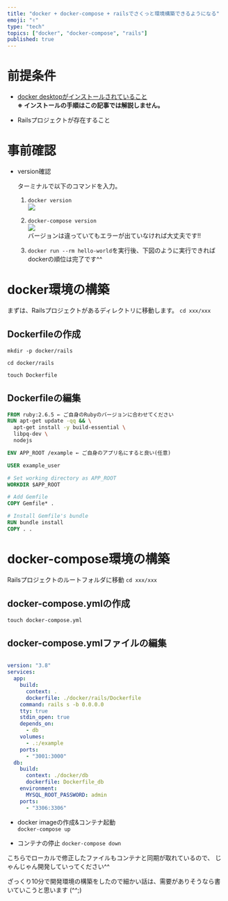 ```yaml
---
title: "docker + docker-compose + railsでさくっと環境構築できるようになる"
emoji: "✌️"
type: "tech"
topics: ["docker", "docker-compose", "rails"]
published: true
---
```


# 前提条件

- [docker desktopがインストールされていること](https://www.docker.com/products/docker-desktop)  
**※ インストールの手順はこの記事では解説しません。**

- Railsプロジェクトが存在すること

# 事前確認
- version確認

  ターミナルで以下のコマンドを入力。  
  1. `docker version`  
![](https://storage.googleapis.com/zenn-user-upload/088c67aa2dcbc90e88314663.png)

  2. `docker-compose version`  
![](https://storage.googleapis.com/zenn-user-upload/8b089d1899b95f51e3230736.png)  
バージョンは違っていてもエラーが出ていなければ大丈夫です!!  

  3. `docker run --rm hello-world`を実行後、下図のように実行できればdockerの順位は完了です^^  

# docker環境の構築

まずは、Railsプロジェクトがあるディレクトリに移動します。
`cd xxx/xxx`

## Dockerfileの作成
`mkdir -p docker/rails`

`cd docker/rails`

`touch Dockerfile`

## Dockerfileの編集

```Dockerfile
FROM ruby:2.6.5 ← ご自身のRubyのバージョンに合わせてください
RUN apt-get update -qq && \
  apt-get install -y build-essential \
  libpq-dev \
  nodejs

ENV APP_ROOT /example ← ご自身のアプリ名にすると良い(任意)

USER example_user

# Set working directory as APP_ROOT
WORKDIR $APP_ROOT

# Add Gemfile
COPY Gemfile* .

# Install Gemfile's bundle
RUN bundle install
COPY . .
```

# docker-compose環境の構築

Railsプロジェクトのルートフォルダに移動
`cd xxx/xxx`

## docker-compose.ymlの作成
`touch docker-compose.yml`


## docker-compose.ymlファイルの編集

```docker-compose.yml

version: "3.8"
services:
  app:
    build:
      context: .
      dockerfile: ./docker/rails/Dockerfile
    command: rails s -b 0.0.0.0
    tty: true
    stdin_open: true
    depends_on:
      - db
    volumes:
      - .:/example
    ports:
      - "3001:3000"
  db:
    build:
      context: ./docker/db
      dockerfile: Dockerfile_db
    environment:
      MYSQL_ROOT_PASSWORD: admin
    ports:
      - "3306:3306"
```

- docker imageの作成&コンテナ起動  
`docker-compose up`

- コンテナの停止
`docker-compose down`



こちらでローカルで修正したファイルもコンテナと同期が取れているので、
じゃんじゃん開発していってください^^

ざっくり10分で開発環境の構築をしたので細かい話は、需要がありそうなら書いていこうと思います (^^;)